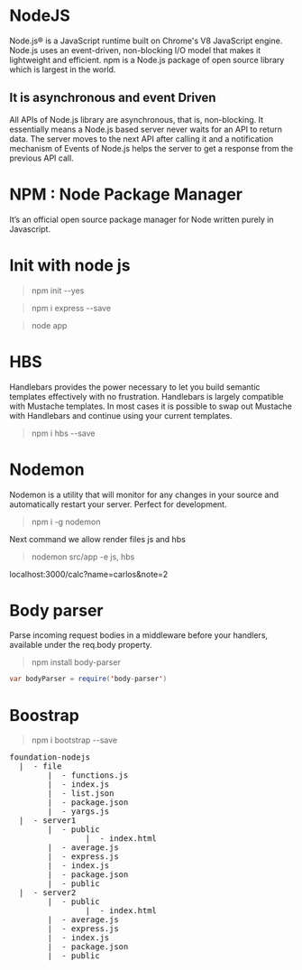 # NodeJS

Node.js® is a JavaScript runtime built on Chrome's V8 JavaScript engine. Node.js uses an event-driven, non-blocking I/O model that makes it lightweight and efficient. npm is a Node.js package of open source library which is largest in the world.

## It is asynchronous and event Driven

All APIs of Node.js library are asynchronous, that is, non-blocking. It essentially means a Node.js based server never waits for an API to return data. The server moves to the next API after calling it and a notification mechanism of Events of Node.js helps the server to get a response from the previous API call.

# NPM : Node Package Manager

It’s an official open source package manager for Node written purely in Javascript.

# Init with node js

> npm init --yes

> npm i express --save

> node app 

# HBS

Handlebars provides the power necessary to let you build semantic templates effectively with no frustration. Handlebars is largely compatible with Mustache templates. In most cases it is possible to swap out Mustache with Handlebars and continue using your current templates.

> npm i hbs --save


# Nodemon

Nodemon is a utility that will monitor for any changes in your source and automatically restart your server. Perfect for development. 

> npm i -g nodemon

Next command we allow render files js and hbs

> nodemon src/app -e js, hbs

localhost:3000/calc?name=carlos&note=2

# Body parser

Parse incoming request bodies in a middleware before your handlers, available under the req.body property.

> npm install body-parser

```java
var bodyParser = require('body-parser')
``` 

# Boostrap

> npm i bootstrap --save

<pre>
foundation-nodejs
  |  - file
        |  - functions.js
        |  - index.js
        |  - list.json
        |  - package.json
        |  - yargs.js                           
  |  - server1
        |  - public
                |  - index.html
        |  - average.js
        |  - express.js
        |  - index.js
        |  - package.json
        |  - public                                    
  |  - server2
        |  - public
                |  - index.html
        |  - average.js
        |  - express.js
        |  - index.js
        |  - package.json
        |  - public             
</pre>